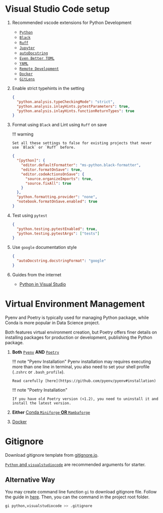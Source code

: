 # Visual Studio Code setup

1.  Recommended vscode extensions for Python Development

    - [`Python`](https://marketplace.visualstudio.com/items?itemName=ms-python.python)
    - [`Black`](https://marketplace.visualstudio.com/items?itemName=ms-python.black-formatter)
    - [`Ruff`](https://marketplace.visualstudio.com/items?itemName=charliermarsh.ruff)
    - [`Jupyter`](https://marketplace.visualstudio.com/items?itemName=ms-toolsai.jupyter)
    - [`autoDocstring`](https://marketplace.visualstudio.com/items?itemName=njpwerner.autodocstring)
    - [`Even Better TOML`](https://marketplace.visualstudio.com/items?itemName=tamasfe.even-better-toml)
    - [`YAML`](https://marketplace.visualstudio.com/items?itemName=redhat.vscode-yaml)
    - [`Remote Development`](https://marketplace.visualstudio.com/items?itemName=ms-vscode-remote.vscode-remote-extensionpack)
    - [`Docker`](https://marketplace.visualstudio.com/items?itemName=ms-azuretools.vscode-docker)
    - [`GitLens`](https://marketplace.visualstudio.com/items?itemName=eamodio.gitlens)

2.  Enable strict typehints in the setting

    ```json
    {
      "python.analysis.typeCheckingMode": "strict",
      "python.analysis.inlayHints.pytestParameters": true,
      "python.analysis.inlayHints.functionReturnTypes": true
    }
    ```

3.  Format using `Black` and Lint using `Ruff` on save

    !!! warning

        Set all these settings to false for existing projects that never use `Black` or `Ruff` before.

    ```json
    {
      "[python]": {
        "editor.defaultFormatter": "ms-python.black-formatter",
        "editor.formatOnSave": true,
        "editor.codeActionsOnSave": {
          "source.organizeImports": true,
          "source.fixAll": true
        }
      },
      "python.formatting.provider": "none",
      "notebook.formatOnSave.enabled": true
    }
    ```

4.  Test using `pytest`

    ```json
    {
      "python.testing.pytestEnabled": true,
      "python.testing.pytestArgs": ["tests"]
    }
    ```

5.  Use `google` documentation style

    ```json
    {
      "autoDocstring.docstringFormat": "google"
    }
    ```

6.  Guides from the internet

    - [Python in Visual Studio](https://code.visualstudio.com/docs/languages/python)

# Virtual Environment Management

Pyenv and Poetry is typically used for managing Python package, while Conda is more popular in Data Science project.

Both features virtual environment creation, but Poetry offers finer details on installing packages for production or development, publishing the Python package.

1.  **Both** [`Pyenv`](https://github.com/pyenv/pyenv) **AND** [`Poetry`](https://github.com/python-poetry/poetry/)

    !!! note "Pyenv Installation"
    Pyenv installation may requires executing more than one line in terminal, you also need to set your shell profile (`.zshrc` or `.bash_profile`).

        Read carefully [here](https://github.com/pyenv/pyenv#installation)

    !!! note "Poetry Installation"

        If you have old Poetry version (<1.2), you need to uninstall it and install the latest version.

2.  **Either** [Conda `Miniforge` **OR** `Mambaforge`](https://github.com/conda-forge/miniforge)

3.  [Docker](https://www.docker.com/)

# Gitignore

Download gitignore template from [gitignore.io](https://www.toptal.com/developers/gitignore/).

[`Python` and `visualstudiocode`](https://www.toptal.com/developers/gitignore/api/python,visualstudiocode) are recommended arguments for starter.

## Alternative Way

You may create command line function `gi` to download gitignore file. Follow the guide in [here](https://docs.gitignore.io/install/command-line). Then, you can the command in the project root folder.

```bash
gi python,visualstudiocode >> .gitignore
```
